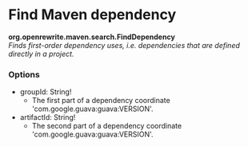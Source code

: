 # Find Maven dependency

**org.openrewrite.maven.search.FindDependency**  
_Finds first-order dependency uses, i.e. dependencies that are defined directly in a project._

### Options

* groupId: String!
	* The first part of a dependency coordinate 'com.google.guava:guava:VERSION'.
* artifactId: String!
	* The second part of a dependency coordinate 'com.google.guava:guava:VERSION'.

